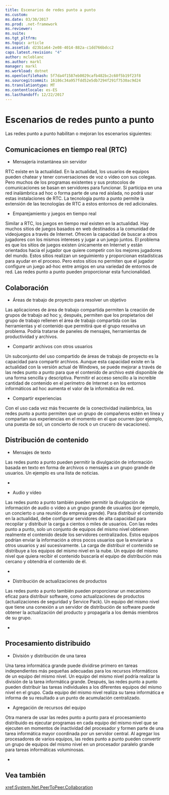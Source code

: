 ```yaml
---
title: Escenarios de redes punto a punto
ms.custom: 
ms.date: 03/30/2017
ms.prod: .net-framework
ms.reviewer: 
ms.suite: 
ms.tgt_pltfrm: 
ms.topic: article
ms.assetid: d23b1a64-2e08-4014-882a-c1dd766bdcc2
caps.latest.revision: "4"
author: mcleblanc
ms.author: markl
manager: markl
ms.workload: dotnet
ms.openlocfilehash: 5f7da4f1587eb0029cafb482bc2c60f5b19f23f8
ms.sourcegitcommit: 16186c34a957fdd52e5db7294f291f7530ac9d24
ms.translationtype: MT
ms.contentlocale: es-ES
ms.lasthandoff: 12/22/2017
---
```

# <a name="peer-to-peer-networking-scenarios"></a>Escenarios de redes punto a punto
Las redes punto a punto habilitan o mejoran los escenarios siguientes:  
  
## <a name="real-time-communications-rtc"></a>Comunicaciones en tiempo real (RTC)  
  
-   Mensajería instantánea sin servidor  
  
 RTC existe en la actualidad. En la actualidad, los usuarios de equipos pueden chatear y tener conversaciones de voz o vídeo con sus colegas. Pero muchos de los programas existentes y sus protocolos de comunicaciones se basan en servidores para funcionar. Si participa en una red inalámbrica ad hoc o forma parte de una red aislada, no podrá usar estas instalaciones de RTC. La tecnología punto a punto permite la extensión de las tecnologías de RTC a estos entornos de red adicionales.  
  
-   Emparejamiento y juegos en tiempo real  
  
 Similar a RTC, los juegos en tiempo real existen en la actualidad. Hay muchos sitios de juegos basados en web destinados a la comunidad de videojuegos a través de Internet. Ofrecen la capacidad de buscar a otros jugadores con los mismos intereses y jugar a un juego juntos. El problema es que los sitios de juegos existen únicamente en Internet y están orientados hacia el jugador que quiere competir con los mejores jugadores del mundo. Estos sitios realizan un seguimiento y proporcionan estadísticas para ayudar en el proceso. Pero estos sitios no permiten que el jugador configure un juego ad-hoc entre amigos en una variedad de entornos de red. Las redes punto a punto pueden proporcionar esta funcionalidad.  
  
## <a name="collaboration"></a>Colaboración  
  
-   Áreas de trabajo de proyecto para resolver un objetivo  
  
 Las aplicaciones de área de trabajo compartida permiten la creación de grupos de trabajo ad hoc y, después, permiten que los propietarios del grupo de trabajo rellenen el área de trabajo compartida con las herramientas y el contenido que permitirá que el grupo resuelva un problema. Podría tratarse de paneles de mensajes, herramientas de productividad y archivos.  
  
-   Compartir archivos con otros usuarios  
  
 Un subconjunto del uso compartido de áreas de trabajo de proyecto es la capacidad para compartir archivos. Aunque esta capacidad existe en la actualidad con la versión actual de Windows, se puede mejorar a través de las redes punto a punto para que el contenido de archivo esté disponible de una forma sencilla y descriptiva. Permitir el acceso sencillo a la increíble cantidad de contenido en el perímetro de Internet o en los entornos informáticos ad hoc aumenta el valor de la informática de red.  
  
-   Compartir experiencias  
  
 Con el uso cada vez más frecuente de la conectividad inalámbrica, las redes punto a punto permiten que un grupo de compañeros estén en línea y compartan sus experiencias en el momento en el que ocurren (por ejemplo, una puesta de sol, un concierto de rock o un crucero de vacaciones).  
  
## <a name="content-distribution"></a>Distribución de contenido  
  
-   Mensajes de texto  
  
 Las redes punto a punto pueden permitir la divulgación de información basada en texto en forma de archivos o mensajes a un grupo grande de usuarios. Un ejemplo es una lista de noticias.  
  
-  
  
-   Audio y vídeo  
  
 Las redes punto a punto también pueden permitir la divulgación de información de audio o vídeo a un grupo grande de usuarios (por ejemplo, un concierto o una reunión de empresa grande). Para distribuir el contenido en la actualidad, debe configurar servidores de alta capacidad para recopilar y distribuir la carga a cientos o miles de usuarios. Con las redes punto a punto, solo un conjunto de equipos del mismo nivel obtienen realmente el contenido desde los servidores centralizados. Estos equipos podrían enviar la información a otros pocos usuarios que la enviarían a otros usuarios y así sucesivamente. La carga de distribuir el contenido se distribuye a los equipos del mismo nivel en la nube. Un equipo del mismo nivel que quiera recibir el contenido buscaría el equipo de distribución más cercano y obtendría el contenido de él.  
  
-  
  
-   Distribución de actualizaciones de productos  
  
 Las redes punto a punto también pueden proporcionar un mecanismo eficaz para distribuir software, como actualizaciones de productos (actualizaciones de seguridad y Service Pack). Un equipo del mismo nivel que tiene una conexión a un servidor de distribución de software puede obtener la actualización del producto y propagarla a los demás miembros de su grupo.  
  
-  
  
## <a name="distributed-processing"></a>Procesamiento distribuido  
  
-   División y distribución de una tarea  
  
 Una tarea informática grande puede dividirse primero en tareas independientes más pequeñas adecuadas para los recursos informáticos de un equipo del mismo nivel. Un equipo del mismo nivel podría realizar la división de la tarea informática grande. Después, las redes punto a punto pueden distribuir las tareas individuales a los diferentes equipos del mismo nivel en el grupo. Cada equipo del mismo nivel realiza su tarea informática e informa de su resultado a un punto de acumulación centralizado.  
  
-   Agregación de recursos del equipo  
  
 Otra manera de usar las redes punto a punto para el procesamiento distribuido es ejecutar programas en cada equipo del mismo nivel que se ejecuten en momentos de inactividad del procesador y formen parte de una tarea informática mayor coordinada por un servidor central. Al agregar los procesadores de varios equipos, las redes punto a punto pueden convertir un grupo de equipos del mismo nivel en un procesador paralelo grande para tareas informáticas voluminosas.  
  
-  
  
## <a name="see-also"></a>Vea también  
 <xref:System.Net.PeerToPeer.Collaboration>
